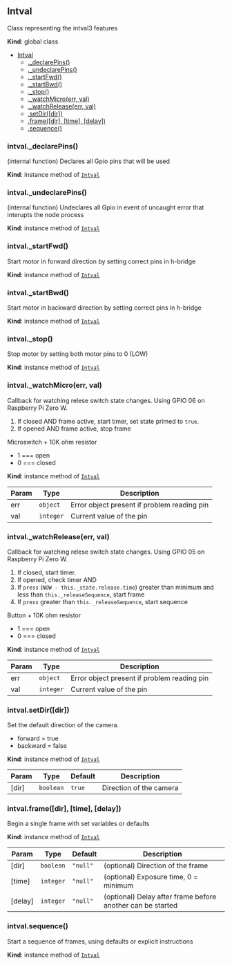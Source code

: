 <a name="Intval"></a>

## Intval
Class representing the intval3 features

**Kind**: global class  

* [Intval](#Intval)
    * [._declarePins()](#Intval+_declarePins)
    * [._undeclarePins()](#Intval+_undeclarePins)
    * [._startFwd()](#Intval+_startFwd)
    * [._startBwd()](#Intval+_startBwd)
    * [._stop()](#Intval+_stop)
    * [._watchMicro(err, val)](#Intval+_watchMicro)
    * [._watchRelease(err, val)](#Intval+_watchRelease)
    * [.setDir([dir])](#Intval+setDir)
    * [.frame([dir], [time], [delay])](#Intval+frame)
    * [.sequence()](#Intval+sequence)

<a name="Intval+_declarePins"></a>

### intval._declarePins()
(internal function) Declares all Gpio pins that will be used

**Kind**: instance method of [<code>Intval</code>](#Intval)  
<a name="Intval+_undeclarePins"></a>

### intval._undeclarePins()
(internal function) Undeclares all Gpio in event of uncaught error
that interupts the node process

**Kind**: instance method of [<code>Intval</code>](#Intval)  
<a name="Intval+_startFwd"></a>

### intval._startFwd()
Start motor in forward direction by setting correct pins in h-bridge

**Kind**: instance method of [<code>Intval</code>](#Intval)  
<a name="Intval+_startBwd"></a>

### intval._startBwd()
Start motor in backward direction by setting correct pins in h-bridge

**Kind**: instance method of [<code>Intval</code>](#Intval)  
<a name="Intval+_stop"></a>

### intval._stop()
Stop motor by setting both motor pins to 0 (LOW)

**Kind**: instance method of [<code>Intval</code>](#Intval)  
<a name="Intval+_watchMicro"></a>

### intval._watchMicro(err, val)
Callback for watching relese switch state changes.
Using GPIO 06 on Raspberry Pi Zero W.

1) If closed AND frame active, start timer, set state primed to `true`.
1) If opened AND frame active, stop frame

Microswitch + 10K ohm resistor 
* 1 === open 
* 0 === closed

**Kind**: instance method of [<code>Intval</code>](#Intval)  

| Param | Type | Description |
| --- | --- | --- |
| err | <code>object</code> | Error object present if problem reading pin |
| val | <code>integer</code> | Current value of the pin |

<a name="Intval+_watchRelease"></a>

### intval._watchRelease(err, val)
Callback for watching relese switch state changes.
Using GPIO 05 on Raspberry Pi Zero W.

1) If closed, start timer.
2) If opened, check timer AND
3) If `press` (`NOW - this._state.release.time`) greater than minimum and less than `this._releaseSequence`, start frame
4) If `press` greater than `this._releaseSequence`, start sequence

Button + 10K ohm resistor 
* 1 === open 
* 0 === closed

**Kind**: instance method of [<code>Intval</code>](#Intval)  

| Param | Type | Description |
| --- | --- | --- |
| err | <code>object</code> | Error object present if problem reading pin |
| val | <code>integer</code> | Current value of the pin |

<a name="Intval+setDir"></a>

### intval.setDir([dir])
Set the default direction of the camera.
* forward = true
* backward = false

**Kind**: instance method of [<code>Intval</code>](#Intval)  

| Param | Type | Default | Description |
| --- | --- | --- | --- |
| [dir] | <code>boolean</code> | <code>true</code> | Direction of the camera |

<a name="Intval+frame"></a>

### intval.frame([dir], [time], [delay])
Begin a single frame with set variables or defaults

**Kind**: instance method of [<code>Intval</code>](#Intval)  

| Param | Type | Default | Description |
| --- | --- | --- | --- |
| [dir] | <code>boolean</code> | <code>&quot;null&quot;</code> | (optional) Direction of the frame |
| [time] | <code>integer</code> | <code>&quot;null&quot;</code> | (optional) Exposure time, 0 = minimum |
| [delay] | <code>integer</code> | <code>&quot;null&quot;</code> | (optional) Delay after frame before another can be started |

<a name="Intval+sequence"></a>

### intval.sequence()
Start a sequence of frames, using defaults or explicit instructions

**Kind**: instance method of [<code>Intval</code>](#Intval)  

